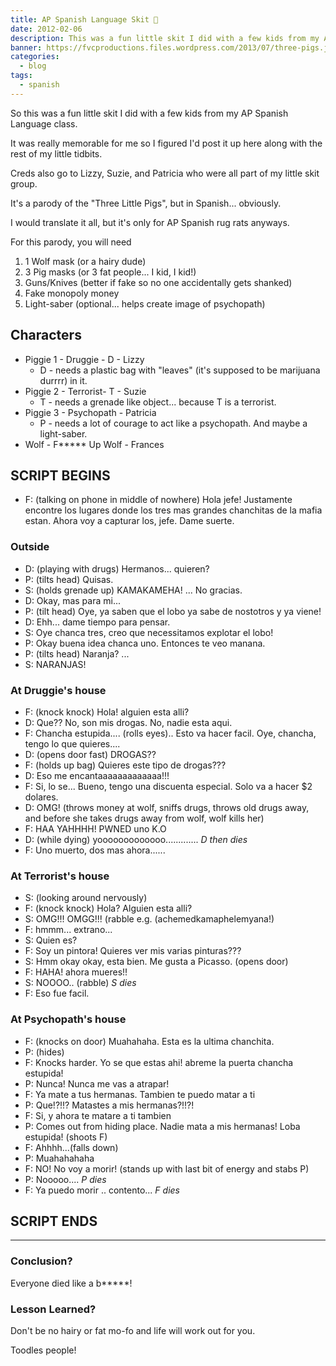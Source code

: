 ```yaml
---
title: AP Spanish Language Skit 🐷️
date: 2012-02-06
description: This was a fun little skit I did with a few kids from my AP Spanish Language class.
banner: https://fvcproductions.files.wordpress.com/2013/07/three-pigs.jpg
categories:
  - blog
tags:
  - spanish
---
```


So this was a fun little skit I did with a few kids from my AP Spanish Language class.

It was really memorable for me so I figured I'd post it up here along with the rest of my little tidbits.

Creds also go to Lizzy, Suzie, and Patricia who were all part of my little skit group.

It's a parody of the "Three Little Pigs", but in Spanish... obviously.

I would translate it all, but it's only for AP Spanish rug rats anyways.

For this parody, you will need

1.  1 Wolf mask (or a hairy dude)
2.  3 Pig masks (or 3 fat people... I kid, I kid!)
3.  Guns/Knives (better if fake so no one accidentally gets shanked)
4.  Fake monopoly money
5.  Light-saber (optional... helps create image of psychopath)

## Characters

* Piggie 1 - Druggie - D - Lizzy
  * D - needs a plastic bag with "leaves" (it's supposed to be marijuana durrrr) in it.
* Piggie 2 - Terrorist- T - Suzie
  * T - needs a grenade like object... because T is a terrorist.
* Piggie 3 - Psychopath - Patricia
  * P - needs a lot of courage to act like a psychopath. And maybe a light-saber.
* Wolf - F\*\*\*\*\* Up Wolf - Frances

## SCRIPT BEGINS

* F: (talking on phone in middle of nowhere) Hola jefe! Justamente encontre los lugares donde los tres mas grandes chanchitas de la mafia estan. Ahora voy a capturar los, jefe. Dame suerte.

### Outside

* D: (playing with drugs) Hermanos... quieren?
* P: (tilts head) Quisas.
* S: (holds grenade up) KAMAKAMEHA! ... No gracias.
* D: Okay, mas para mi...
* P: (tilt head) Oye, ya saben que el lobo ya sabe de nostotros y ya viene!
* D: Ehh... dame tiempo para pensar.
* S: Oye chanca tres, creo que necessitamos explotar el lobo!
* P: Okay buena idea chanca uno. Entonces te veo manana.
* P: (tilts head) Naranja? ...
* S: NARANJAS!

### At Druggie's house

* F: (knock knock) Hola! alguien esta alli?
* D: Que?? No, son mis drogas. No, nadie esta aqui.
* F: Chancha estupida.... (rolls eyes).. Esto va hacer facil. Oye, chancha, tengo lo que quieres....
* D: (opens door fast) DROGAS??
* F: (holds up bag) Quieres este tipo de drogas???
* D: Eso me encantaaaaaaaaaaaaa!!!
* F: Si, lo se... Bueno, tengo una discuenta especial. Solo va a hacer $2 dolares.
* D: OMG! (throws money at wolf, sniffs drugs, throws old drugs away, and before she takes drugs away from wolf, wolf kills her)
* F: HAA YAHHHH! PWNED uno K.O
* D: (while dying) yooooooooooooo............. _D then dies_
* F: Uno muerto, dos mas ahora......

### At Terrorist's house

* S: (looking around nervously)
* F: (knock knock) Hola? Alguien esta alli?
* S: OMG!!! OMGG!!! (rabble e.g. (achemedkamaphelemyana!)
* F: hmmm... extrano...
* S: Quien es?
* F: Soy un pintora! Quieres ver mis varias pinturas???
* S: Hmm okay okay, esta bien. Me gusta a Picasso. (opens door)
* F: HAHA! ahora mueres!!
* S: NOOOO.. (rabble) _S dies_
* F: Eso fue facil.

### At Psychopath's house

* F: (knocks on door) Muahahaha. Esta es la ultima chanchita.
* P: (hides)
* F: Knocks harder. Yo se que estas ahi! abreme la puerta chancha estupida!
* P: Nunca! Nunca me vas a atrapar!
* F: Ya mate a tus hermanas. Tambien te puedo matar a ti
* P: Que!?!!? Matastes a mis hermanas?!!?!
* F: Si, y ahora te matare a ti tambien
* P: Comes out from hiding place. Nadie mata a mis hermanas! Loba estupida! (shoots F)
* F: Ahhhh...(falls down)
* P: Muahahahaha
* F: NO! No voy a morir! (stands up with last bit of energy and stabs P)
* P: Nooooo.... _P dies_
* F: Ya puedo morir .. contento... _F dies_

## SCRIPT ENDS

---

### Conclusion?

Everyone died like a b\*\*\*\*\*!

### Lesson Learned?

Don't be no hairy or fat mo-fo and life will work out for you.

Toodles people!

